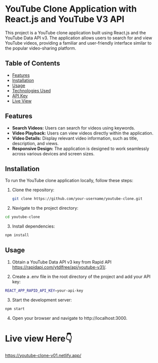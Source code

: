 
# YouTube Clone Application with React.js and YouTube V3 API


This project is a YouTube clone application built using React.js and the YouTube Data API v3. The application allows users to search for and view YouTube videos, providing a familiar and user-friendly interface similar to the popular video-sharing platform.

## Table of Contents

- [Features](#features)
- [Installation](#installation)
- [Usage](#usage)
- [Technologies Used](#technologies-used)
- [API Key](#api-key)
- [Live View](#live-view-here)


## Features

- **Search Videos:** Users can search for videos using keywords.
- **Video Playback:** Users can view videos directly within the application.
- **Video Details:** Display relevant video information, such as title, description, and views.
- **Responsive Design:** The application is designed to work seamlessly across various devices and screen sizes.

## Installation

To run the YouTube clone application locally, follow these steps:

1. Clone the repository:

   ```bash
   git clone https://github.com/your-username/youtube-clone.git
   ```
2. Navigate to the project directory:

```bash 
cd youtube-clone
```
3. Install dependencies:
```bash 
npm install
```

## Usage

1. Obtain a YouTube Data API v3 key from Rapid API https://rapidapi.com/ytdlfree/api/youtube-v31/.

2. Create a .env file in the root directory of the project and add your API key:

```bash
REACT_APP_RAPID_API_KEY=your-api-key
```
3. Start the development server:

```bash 
npm start
```

4. Open your browser and navigate to http://localhost:3000.

# Live view Here👇
https://youtube-clone-v01.netlify.app/
